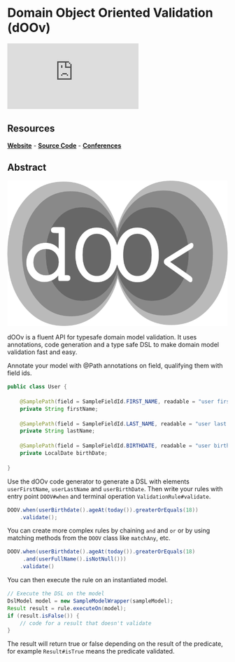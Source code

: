 # Domain Object Oriented Validation (dOOv)

<iframe class="star" src="https://ghbtns.com/github-btn.html?user=doov-io&repo=doov&type=star&count=true" frameborder="0" scrolling="0"></iframe>

## Resources

<span class="icon icon-website">**[Website](https://doov.io)**</span> - <span class="icon icon-github">**[Source Code](https://github.com/doov-io/doov)**</span> - <span class="icon icon-link">**[Conferences](https://dubreuia.github.io/alexandredubreuil.com/conferences/domain-object-oriented-validation-doov)**</span>

## Abstract

![dOOv logo](doov-logo.png)

dOOv is a fluent API for typesafe domain model validation. It uses annotations, code generation and a type safe DSL to make domain model validation fast and easy.

Annotate your model with @Path annotations on field, qualifying them with field ids.

```java
public class User {

    @SamplePath(field = SampleFieldId.FIRST_NAME, readable = "user first name")
    private String firstName;

    @SamplePath(field = SampleFieldId.LAST_NAME, readable = "user last name")
    private String lastName;

    @SamplePath(field = SampleFieldId.BIRTHDATE, readable = "user birthdate")
    private LocalDate birthDate;

}
```

Use the dOOv code generator to generate a DSL with elements `userFirstName`, `userLastName` and `userBirthDate`. Then write your rules with entry point `DOOV#when` and terminal operation `ValidationRule#validate`.

```java
DOOV.when(userBirthdate().ageAt(today()).greaterOrEquals(18))
    .validate();
```

You can create more complex rules by chaining `and` and `or` or by using matching methods from the `DOOV` class like `matchAny`, etc.

```java
DOOV.when(userBirthdate().ageAt(today()).greaterOrEquals(18)
     .and(userFullName().isNotNull()))
    .validate()
```

You can then execute the rule on an instantiated model.

```java
// Execute the DSL on the model
DslModel model = new SampleModelWrapper(sampleModel);
Result result = rule.executeOn(model);
if (result.isFalse()) {
    // code for a result that doesn't validate
}
```

The result will return true or false depending on the result of the predicate, for example `Result#isTrue` means the predicate validated.

